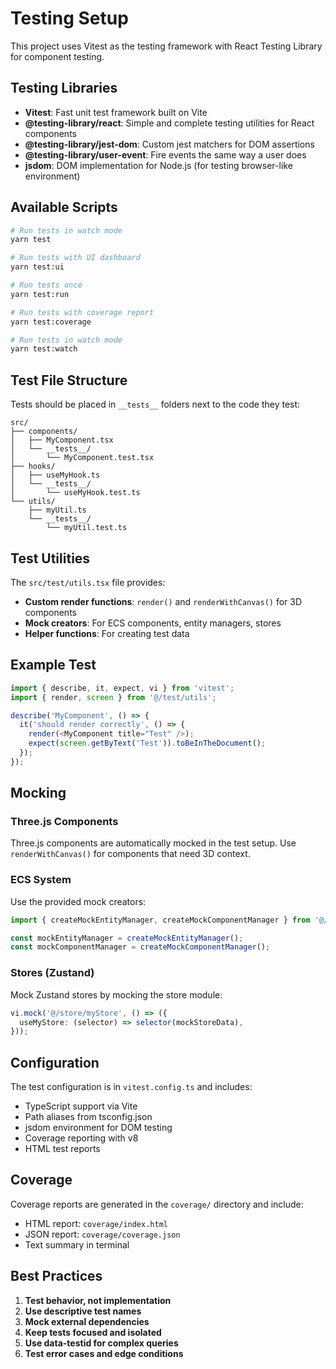 # Testing Setup

This project uses Vitest as the testing framework with React Testing Library for component testing.

## Testing Libraries

- **Vitest**: Fast unit test framework built on Vite
- **@testing-library/react**: Simple and complete testing utilities for React components
- **@testing-library/jest-dom**: Custom jest matchers for DOM assertions
- **@testing-library/user-event**: Fire events the same way a user does
- **jsdom**: DOM implementation for Node.js (for testing browser-like environment)

## Available Scripts

```bash
# Run tests in watch mode
yarn test

# Run tests with UI dashboard
yarn test:ui

# Run tests once
yarn test:run

# Run tests with coverage report
yarn test:coverage

# Run tests in watch mode
yarn test:watch
```

## Test File Structure

Tests should be placed in `__tests__` folders next to the code they test:

```
src/
├── components/
│   ├── MyComponent.tsx
│   └── __tests__/
│       └── MyComponent.test.tsx
├── hooks/
│   ├── useMyHook.ts
│   └── __tests__/
│       └── useMyHook.test.ts
└── utils/
    ├── myUtil.ts
    └── __tests__/
        └── myUtil.test.ts
```

## Test Utilities

The `src/test/utils.tsx` file provides:

- **Custom render functions**: `render()` and `renderWithCanvas()` for 3D components
- **Mock creators**: For ECS components, entity managers, stores
- **Helper functions**: For creating test data

## Example Test

```typescript
import { describe, it, expect, vi } from 'vitest';
import { render, screen } from '@/test/utils';

describe('MyComponent', () => {
  it('should render correctly', () => {
    render(<MyComponent title="Test" />);
    expect(screen.getByText('Test')).toBeInTheDocument();
  });
});
```

## Mocking

### Three.js Components

Three.js components are automatically mocked in the test setup. Use `renderWithCanvas()` for components that need 3D context.

### ECS System

Use the provided mock creators:

```typescript
import { createMockEntityManager, createMockComponentManager } from '@/test/utils';

const mockEntityManager = createMockEntityManager();
const mockComponentManager = createMockComponentManager();
```

### Stores (Zustand)

Mock Zustand stores by mocking the store module:

```typescript
vi.mock('@/store/myStore', () => ({
  useMyStore: (selector) => selector(mockStoreData),
}));
```

## Configuration

The test configuration is in `vitest.config.ts` and includes:

- TypeScript support via Vite
- Path aliases from tsconfig.json
- jsdom environment for DOM testing
- Coverage reporting with v8
- HTML test reports

## Coverage

Coverage reports are generated in the `coverage/` directory and include:

- HTML report: `coverage/index.html`
- JSON report: `coverage/coverage.json`
- Text summary in terminal

## Best Practices

1. **Test behavior, not implementation**
2. **Use descriptive test names**
3. **Mock external dependencies**
4. **Keep tests focused and isolated**
5. **Use data-testid for complex queries**
6. **Test error cases and edge conditions**
